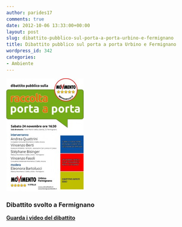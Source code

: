 ```yaml
---
author: parides17
comments: true
date: 2012-10-06 13:33:00+00:00
layout: post
slug: dibattito-pubblico-sul-porta-a-porta-urbino-e-fermignano
title: Dibattito pubblico sul porta a porta Urbino e Fermignano
wordpress_id: 342
categories:
- Ambiente
---
```


[![manifesto_02_01](/images/2012/10/manifesto_02_01-205x300.jpg)](/images/2012/10/manifesto_02_01.jpg)


### 




### Dibattito svolto a Fermignano


**[Guarda i video del dibattito](https://www.youtube.com/user/m5surbinofermignano)**
